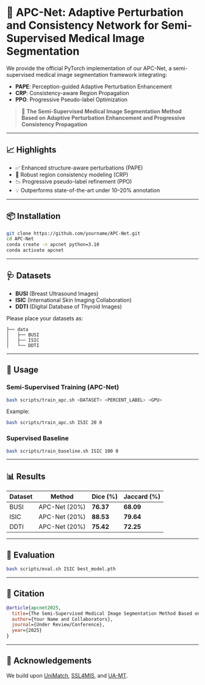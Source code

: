 # 🔬 APC-Net: Adaptive Perturbation and Consistency Network for Semi-Supervised Medical Image Segmentation

We provide the official PyTorch implementation of our APC-Net, a semi-supervised medical image segmentation framework integrating:

- **PAPE**: Perception-guided Adaptive Perturbation Enhancement  
- **CRP**: Consistency-aware Region Propagation  
- **PPO**: Progressive Pseudo-label Optimization

> 📄 **The Semi-Supervised Medical Image Segmentation Method Based on Adaptive Perturbation Enhancement and Progressive Consistency Propagation**  
>

---

## 📈 Highlights

- ✅ Enhanced structure-aware perturbations (PAPE)  
- 🔁 Robust region consistency modeling (CRP)  
- 📉 Progressive pseudo-label refinement (PPO)  
- 💡 Outperforms state-of-the-art under 10–20% annotation

---

## 📦 Installation

```bash
git clone https://github.com/yourname/APC-Net.git
cd APC-Net
conda create -n apcnet python=3.10
conda activate apcnet

```

---

## 🩺 Datasets

- **BUSI** (Breast Ultrasound Images)  
- **ISIC** (International Skin Imaging Collaboration)  
- **DDTI** (Digital Database of Thyroid Images)

Please place your datasets as:

```
├── data
│   ├── BUSI
│   ├── ISIC
│   └── DDTI
```

---

## 🚀 Usage

### Semi-Supervised Training (APC-Net)

```bash
bash scripts/train_apc.sh <DATASET> <PERCENT_LABEL> <GPU>
```

Example:

```bash
bash scripts/train_apc.sh ISIC 20 0
```

### Supervised Baseline

```bash
bash scripts/train_baseline.sh ISIC 100 0
```

---

## 📊 Results

| Dataset | Method       | Dice (%) | Jaccard (%) |
|---------|--------------|----------|-------------|
| BUSI   | APC-Net (20%)| **76.37**| **68.09**   |
| ISIC    | APC-Net (20%)| **88.53**| **79.64**   |
| DDTI    | APC-Net (20%)| **75.42**| **72.25**   |

---


## 🧪 Evaluation

```bash
bash scripts/eval.sh ISIC best_model.pth
```

---

## 📄 Citation

```bibtex
@article{apcnet2025,
  title={The Semi-Supervised Medical Image Segmentation Method Based on Adaptive Perturbation Enhancement and Progressive Consistency Propagation},
  author={Your Name and Collaborators},
  journal={Under Review/Conference},
  year={2025}
}
```

---

## 🙏 Acknowledgements

We build upon [UniMatch](https://github.com/LiheYoung/UniMatch), [SSL4MIS](https://github.com/HiLab-git/SSL4MIS), and [UA-MT](https://github.com/yulequan/UA-MT).
